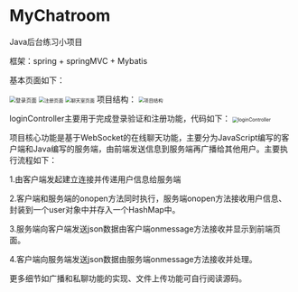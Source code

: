 # MyChatroom

Java后台练习小项目

框架：spring + springMVC + Mybatis

基本页面如下：

<img src="https://github.com/blacksheep380/MyChatroom/tree/master/img/登录页面.png" alt="登录页面" style="zoom: 67%;" />
<img src="https://github.com/blacksheep380/MyChatroom/tree/master/img/注册页面.png" alt="注册页面" style="zoom:60%;" />
<img src="https://github.com/blacksheep380/MyChatroom/tree/master/img/聊天室页面.png" alt="聊天室页面" style="zoom:60%;" />
项目结构：
<img src="https://github.com/blacksheep380/MyChatroom/tree/master/img/项目结构.png" alt="项目结构" style="zoom:60%;" />


loginController主要用于完成登录验证和注册功能，代码如下：
<img src="https://github.com/blacksheep380/MyChatroom/tree/master/img/loginController.PNG" alt="loginController" style="zoom:60%;" />


项目核心功能是基于WebSocket的在线聊天功能，主要分为JavaScript编写的客户端和Java编写的服务端，由前端发送信息到服务端再广播给其他用户。主要执行流程如下：

1.由客户端发起建立连接并传递用户信息给服务端

2.客户端和服务端的onopen方法同时执行，服务端onopen方法接收用户信息、封装到一个user对象中并存入一个HashMap中。

3.服务端向客户端发送json数据由客户端onmessage方法接收并显示到前端页面。

4.客户端向服务端发送json数据由服务端onmessage方法接收并处理。

更多细节如广播和私聊功能的实现、文件上传功能可自行阅读源码。